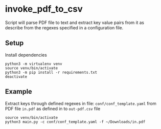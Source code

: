 # invoke_pdf_to_csv
Script will parse PDF file to text and extract key value pairs from it as describe from 
the regexes specified in a configuration file.

## Setup
Install dependencies
```
python3 -m virtualenv venv
source venv/bin/activate
python3 -m pip install -r requirements.txt
deactivate
```

## Example
Extract keys through defined regexes in file: `conf/conf_template.yaml` from PDF file `in.pdf` as defined in  to `out-pdf.csv` file
```
source venv/bin/activate
python3 main.py -c conf/conf_template.yaml -f ~/Downloads/in.pdf
```